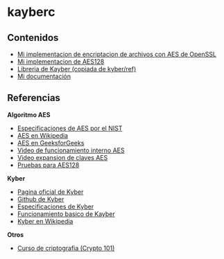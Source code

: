 # kayberc

## Contenidos
- <a href="https://github.com/dpv927/kayberc/tree/main/openSSL">Mi implementacion de encriptacion de archivos con AES de OpenSSL</a>
- <a href="https://github.com/dpv927/kayberc/tree/main/aes">Mi implementacion de AES128</a>
- <a href="https://github.com/dpv927/kayberc/tree/main/libs">Libreria de Kayber (copiada de kyber/ref)</a>
- <a href="https://github.com/dpv927/kayberc/tree/main/docs">Mi documentación</a>

## Referencias
**Algoritmo AES**
- <a href="https://csrc.nist.gov/files/pubs/fips/197/final/docs/fips-197.pdf"> Especificaciones de AES por el NIST</a>
- <a href="https://es.wikipedia.org/wiki/Advanced_Encryption_Standard">AES en Wikipedia</a>
- <a href="https://www.geeksforgeeks.org/advanced-encryption-standard-aes/">AES en GeeksforGeeks</a>
- <a href="https://www.youtube.com/watch?v=NHuibtoL_qk">Video de funcionamiento interno AES</a>
- <a href="https://www.youtube.com/watch?v=w4aWIVhcUyo&t=1918s">Video expansion de claves AES</a>
- <a href="https://www.kavaliro.com/wp-content/uploads/2014/03/AES.pdf">Pruebas para AES128</a>

**Kyber**
- <a href="https://pq-crystals.org/kyber/">Pagina oficial de Kyber</a>
- <a href="https://github.com/pq-crystals/kyber">Github de Kyber</a>
- <a href="https://pq-crystals.org/kyber/data/kyber-specification-round3-20210804.pdf">Especificaciones de Kyber</a>
- <a href="https://cryptopedia.dev/posts/kyber/">Funcionamiento basico de Kayber</a>
- <a href="https://en.wikipedia.org/wiki/Kyber">Kyber en Wikipedia</a>

**Otros**
- <a href="https://www.crypto101.io/">Curso de criptografia (Crypto 101)</a>
